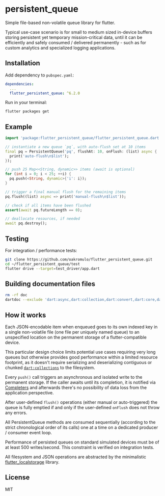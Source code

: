 # persistent_queue

Simple file-based non-volatile queue library for flutter.

Typical use-case scenario is for small to medium sized in-device buffers
storing persistent yet temporary mission-critical data, until it can be
efficiently and safely consumed / delivered permanently - such as for
custom analytics and specialized logging applications.

## Installation

Add dependency to `pubspec.yaml`:

```yaml
dependencies:
  ...
  flutter_persistent_queue: ^6.2.0
```

Run in your terminal:

```sh
flutter packages get
```

## Example

```dart
import 'package:flutter_persistent_queue/flutter_persistent_queue.dart';

// instantiate a new queue `pq`, with auto-flush set at 10 items
final pq = PersistentQueue('pq', flushAt: 10, onFlush: (list) async {
  print('auto-flush\n$list');
});

// push 25 Map<<String, dynamic>> items (await is optional)
for (int i = 0; i < 25; ++i) {
  pq.push(<String, dynamic>{'i': i});
}

// trigger a final manual flush for the remaining items
pq.flush((list) async => print('manual-flush\n$list'));

// check if all items have been flushed
assert(await pq.futureLength == 0);

// deallocate resources, if needed
await pq.destroy();
```

## Testing

For integration / performance tests:

```sh
git clone https://github.com/oakromulo/flutter_persistent_queue.git
cd ~/flutter_persistent_queue/test
flutter drive --target=test_driver/app.dart
```

## Building documentation files

```sh
rm -rf doc
dartdoc --exclude 'dart:async,dart:collection,dart:convert,dart:core,dart:developer,dart:io,dart:isolate,dart:math,dart:typed_data,dart:ui'
```

## How it works

Each JSON-encodable item when enqueued goes to its own indexed key in a single
non-volatile file (one file per uniquely named queue) to an unspecified location
on the permanent storage of a flutter-compatible device.

This particular design choice limits potential use cases requiring very long
queues but otherwise provides good performance within a limited resource
footprint, as it doesn't require serializing and deserializing
contiguous or chunked [`dart:collections`](https://pub.dartlang.org/documentation/collection/latest/) to the filesystem.

Every `push()` call triggers an asynchronous and isolated write to the
permanent storage. If the caller awaits until its completion, it is notified
via [Completers](api.dartlang.org/stable/2.2.0/dart-async/Completer-class.html)
and afterwards there's no possibility of data loss from the application
perspective.

After user-defined `flush()` operations (either manual or auto-triggered) the
queue is fully emptied if and only if the user-defined `onFlush` does not throw
any errors.

All PersistentQueue methods are consumed sequentially (according to the strict
chronological order of its calls) one at a time on a dedicated
producer / consumer event loop.

Performance of persisted queues on standard simulated devices must be of at
least 500 writes/second. This constraint is verified on integration tests.

All filesystem and JSON operations are abstracted by the minimalistic
[flutter_localstorage](https://github.com/lesnitsky/flutter_localstorage)
library.

## License

MIT
